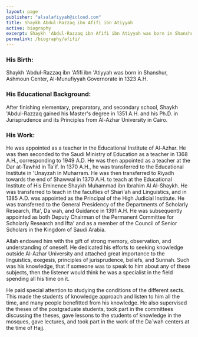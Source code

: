 ```yaml
---
layout: page
publisher: "alsalafiyyah@icloud.com"
title: Shaykh Abdul-Razzaq ibn Afifi ibn Atiyyah
active: biography
excerpt: Shaykh 'Abdul-Razzaq ibn Afifi ibn Atiyyah was born in Shanshur, Ashmoun Center, Al-Munufiyyah Governorate in 1323 AH.
permalink: /biography/afifi/
---
```


### His Birth:
Shaykh 'Abdul-Razzaq ibn 'Afifi ibn 'Atiyyah was born in Shanshur, Ashmoun Center, Al-Munufiyyah Governorate in 1323 A.H.

### His Educational Background:
After finishing elementary, preparatory, and secondary school, Shaykh 'Abdul-Razzaq gained his Master's degree in 1351 A.H. and his Ph.D. in Jurisprudence and its Principles from Al-Azhar University in Cairo.

### His Work:
He was appointed as a teacher in the Educational Institute of Al-Azhar. He was then seconded to the Saudi Ministry of Education as a teacher in 1368 A.H., corresponding to 1949 A.D. He was then appointed as a teacher at the Dar at-Tawhid in Ta'if. In 1370 A.H., he was transferred to the Educational Institute in 'Unayzah in Muharram. He was then transferred to Riyadh towards the end of Shawwal in 1370 A.H. to teach at the Educational Institute of His Eminence Shaykh Muhammad ibn Ibrahim Al Al-Shaykh. He was transferred to teach in the faculties of Shari'ah and Linguistics, and in 1385 A.D. was appointed as the Principal of the High Judicial Institute. He was transferred to the General Presidency of the Departments of Scholarly Research, Ifta', Da`wah, and Guidance in 1391 A.H. He was subsequently appointed as both Deputy Chairman of the Permanent Committee for Scholarly Research and Ifta' and as a member of the Council of Senior Scholars in the Kingdom of Saudi Arabia.

Allah endowed him with the gift of strong memory, observation, and understanding of oneself. He dedicated his efforts to seeking knowledge outside Al-Azhar University and attached great importance to the linguistics, exegesis, principles of jurisprudence, beliefs, and Sunnah. Such was his knowledge, that if someone was to speak to him about any of these subjects, then the listener would think he was a specialist in the field spending all his time on it.

He paid special attention to studying the conditions of the different sects. This made the students of knowledge approach and listen to him all the time, and many people benefitted from his knowledge. He also supervised the theses of the postgraduate students, took part in the committees discussing the theses, gave lessons to the students of knowledge in the mosques, gave lectures, and took part in the work of the Da`wah centers at the time of Hajj.

